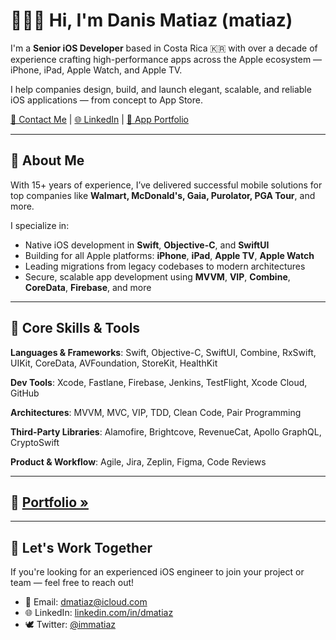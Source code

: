 # 👨🏻‍💻 Hi, I'm Danis Matiaz (matiaz)

I'm a **Senior iOS Developer** based in Costa Rica 🇰🇷 with over a decade of experience crafting high-performance apps across the Apple ecosystem — iPhone, iPad, Apple Watch, and Apple TV.

I help companies design, build, and launch elegant, scalable, and reliable iOS applications — from concept to App Store.

[📧 Contact Me](mailto:dmatiaz@icloud.com) | [🌐 LinkedIn](https://linkedin.com/in/dmatiaz) | [📱 App Portfolio](https://matiaz.github.io/portfolio/)

---

## 💼 About Me

With 15+ years of experience, I’ve delivered successful mobile solutions for top companies like **Walmart, McDonald's, Gaia, Purolator, PGA Tour**, and more.

I specialize in:
- Native iOS development in **Swift**, **Objective-C**, and **SwiftUI**
- Building for all Apple platforms: **iPhone**, **iPad**, **Apple TV**, **Apple Watch**
- Leading migrations from legacy codebases to modern architectures
- Secure, scalable app development using **MVVM**, **VIP**, **Combine**, **CoreData**, **Firebase**, and more

---

## 🧠 Core Skills & Tools

**Languages & Frameworks**: Swift, Objective-C, SwiftUI, Combine, RxSwift, UIKit, CoreData, AVFoundation, StoreKit, HealthKit

**Dev Tools**: Xcode, Fastlane, Firebase, Jenkins, TestFlight, Xcode Cloud, GitHub

**Architectures**: MVVM, MVC, VIP, TDD, Clean Code, Pair Programming

**Third-Party Libraries**: Alamofire, Brightcove, RevenueCat, Apollo GraphQL, CryptoSwift

**Product & Workflow**: Agile, Jira, Zeplin, Figma, Code Reviews

---

## 💼 [Portfolio »](https://matiaz.github.io/portfolio/)

---

## 📨 Let's Work Together

If you're looking for an experienced iOS engineer to join your project or team — feel free to reach out!

- 📧 Email: [dmatiaz@icloud.com](mailto:dmatiaz@icloud.com)
- 🌐 LinkedIn: [linkedin.com/in/dmatiaz](https://linkedin.com/in/dmatiaz)
- 🕊️ Twitter: [@immatiaz](https://twitter.com/immatiaz)
